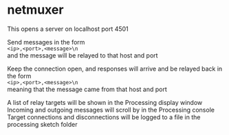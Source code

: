 # netmuxer
This opens a server on localhost port 4501

Send messages in the form  
`<ip>,<port>,<message>\n`  
and the message will be relayed to that host and port

Keep the connection open, and responses will arrive and be relayed back in the form  
`<ip>,<port>,<message>\n`  
meaning that the message came from that host and port

A list of relay targets will be shown in the Processing display window  
Incoming and outgoing messages will scroll by in the Processing console  
Target connections and disconnections will be logged to a file in the processing sketch folder
